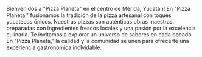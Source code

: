 Bienvenidos a "Pizza Planeta" en el centro de Mérida, Yucatán! En "Pizza Planeta," fusionamos la tradición de la pizza artesanal con toques yucatecos únicos. Nuestras pizzas son auténticas obras maestras, preparadas con ingredientes frescos locales y una pasión por la excelencia culinaria. Te invitamos a explorar un universo de sabores en cada bocado. En "Pizza Planeta," la calidad y la comunidad se unen para ofrecerte una experiencia gastronómica inolvidable.
